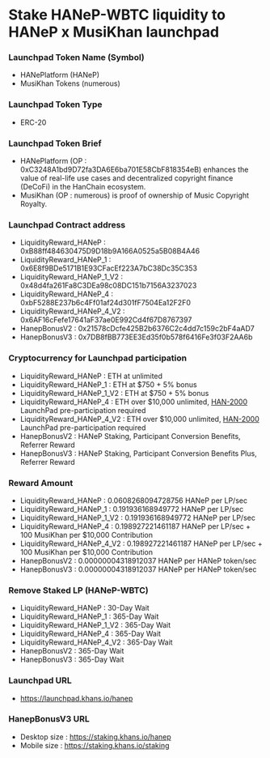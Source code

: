 # Stake HANeP-WBTC liquidity to HANeP x MusiKhan launchpad

### Launchpad Token Name (Symbol)
- HANePlatform (HANeP)
- MusiKhan Tokens (numerous)

### Launchpad Token Type
- ERC-20

### Launchpad Token Brief
- HANePlatform (OP : 0xC3248A1bd9D72fa3DA6E6ba701E58CbF818354eB) enhances the value of real-life use cases and decentralized copyright finance (DeCoFi) in the HanChain ecosystem.
- MusiKhan (OP : numerous) is proof of ownership of Music Copyright Royalty.

### Launchpad Contract address
- LiquidityReward_HANeP : 0xB88ff484630475D9D18b9A166A0525a5B08B4A46
- LiquidityReward_HANeP_1 : 0x6E8f9BDe5171B1E93CFacEf223A7bC38Dc35C353
- LiquidityReward_HANeP_1_V2 : 0x48d4fa261Fa8C3DEa98c08DC151b7156A3237023
- LiquidityReward_HANeP_4 : 0xbF5288E237b6c4Ff01af24d301fF7504Ea12F2F0
- LiquidityReward_HANeP_4_V2 : 0x6AF16cFefe17641aF37ae0E992Cd4f67D8767397
- HanepBonusV2 : 0x21578cDcfe425B2b6376C2c4dd7c159c2bF4aAD7
- HanepBonusV3 : 0x7DB8fBB773EE3Ed35f0b578f6416Fe3f03F2AA6b

### Cryptocurrency for Launchpad participation
- LiquidityReward_HANeP : ETH at unlimited
- LiquidityReward_HANeP_1 : ETH at $750 + 5% bonus
- LiquidityReward_HANeP_1_V2 : ETH at $750 + 5% bonus
- LiquidityReward_HANeP_4 : ETH over $10,000 unlimited, [HAN-2000](https://github.com/hanchain-paykhan/launchpad.khans.io/tree/main/HanChain#stake-han-wbtc-liquidity-to-han-launchpad) LaunchPad pre-participation required
- LiquidityReward_HANeP_4_V2 : ETH over $10,000 unlimited, [HAN-2000](https://github.com/hanchain-paykhan/launchpad.khans.io/tree/main/HanChain#stake-han-wbtc-liquidity-to-han-launchpad) LaunchPad pre-participation required
- HanepBonusV2 : HANeP Staking, Participant Conversion Benefits, Referrer Reward
- HanepBonusV3 : HANeP Staking, Participant Conversion Benefits Plus, Referrer Reward

### Reward Amount
- LiquidityReward_HANeP : 0.0608268094728756 HANeP per LP/sec
- LiquidityReward_HANeP_1 : 0.191936168949772 HANeP per LP/sec
- LiquidityReward_HANeP_1_V2 : 0.191936168949772 HANeP per LP/sec
- LiquidityReward_HANeP_4 : 0.198927221461187 HANeP per LP/sec + 100 MusiKhan per $10,000 Contribution
- LiquidityReward_HANeP_4_V2 : 0.198927221461187 HANeP per LP/sec + 100 MusiKhan per $10,000 Contribution
- HanepBonusV2 : 0.00000004318912037 HANeP per HANeP token/sec
- HanepBonusV3 : 0.00000004318912037 HANeP per HANeP token/sec

### Remove Staked LP (HANeP-WBTC)
- LiquidityReward_HANeP : 30-Day Wait
- LiquidityReward_HANeP_1 : 365-Day Wait
- LiquidityReward_HANeP_1_V2 : 365-Day Wait
- LiquidityReward_HANeP_4 : 365-Day Wait
- LiquidityReward_HANeP_4_V2 : 365-Day Wait
- HanepBonusV2 : 365-Day Wait
- HanepBonusV3 : 365-Day Wait

### Launchpad URL
- https://launchpad.khans.io/hanep

### HanepBonusV3 URL
- Desktop size : https://staking.khans.io/hanep
- Mobile size : https://staking.khans.io/staking
